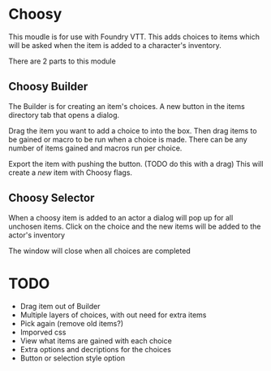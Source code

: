 # Choosy

This moudle is for use with Foundry VTT. This adds choices to items which will be asked when the item is added to a character's inventory.

There are 2 parts to this module

## Choosy Builder

The Builder is for creating an item's choices. A new button in the items directory tab that opens a dialog.

Drag the item you want to add a choice to into the box.
Then drag items to be gained or macro to be run when a choice is made. There can be any number of items gained and macros run per choice.

Export the item with pushing the button. (TODO do this with a drag)
This will create a *new* item with Choosy flags.

## Choosy Selector

When a choosy item is added to an actor a dialog will pop up for all unchosen items. Click on the choice and the new items will be added to the actor's inventory

The window will close when all choices are completed

# TODO

* Drag item out of Builder
* Multiple layers of choices, with out need for extra items
* Pick again (remove old items?)
* Imporved css
* View what items are gained with each choice
* Extra options and decriptions for the choices
* Button or selection style option
